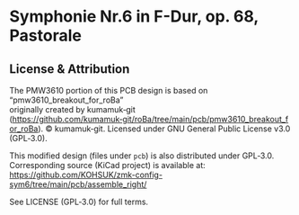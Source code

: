 # Symphonie Nr.6 in F-Dur, op. 68, Pastorale

## License & Attribution

The PMW3610 portion of this PCB design is based on “pmw3610_breakout_for_roBa”  
originally created by kumamuk‑git (https://github.com/kumamuk‑git/roBa/tree/main/pcb/pmw3610_breakout_for_roBa).
© kumamuk‑git. Licensed under GNU General Public License v3.0 (GPL‑3.0).

This modified design (files under `pcb`) is also distributed under GPL‑3.0.  
Corresponding source (KiCad project) is available at:  
https://github.com/KOHSUK/zmk-config-sym6/tree/main/pcb/assemble_right/

See LICENSE (GPL‑3.0) for full terms.
